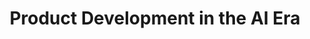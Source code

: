 ---
title: "Product Development in the AI Era"
slug: "product-development-in-ai-era"
draft: false
event_date: "2024-10-25T12:00:00-05:00"
image: "img/resources/webinars/2024-10-25-product-development-in-the-ai-era.webp"
name: "Product Development in the AI Era"
description: | 
    Learn from a panel of experienced product leaders on how they are navigating product development in the AI era. Discover what's working, what's hard, and how you can adapt to thrive.

    *Panelist opinions are their own and do not represent the views of their employers or affiliated organizations.
events: ['Webinar']
registration_link:
call_to_action:
video_link: https://www.youtube.com/embed/eIPtFA-oiJs?si=cvkhSYs-x4DHnlrp
categories: ['Video']
presenters: ['Edwin Schmierer']
topics: ['AI', 'Product Development']
aliases: /resources/product-development-in-ai-era
---